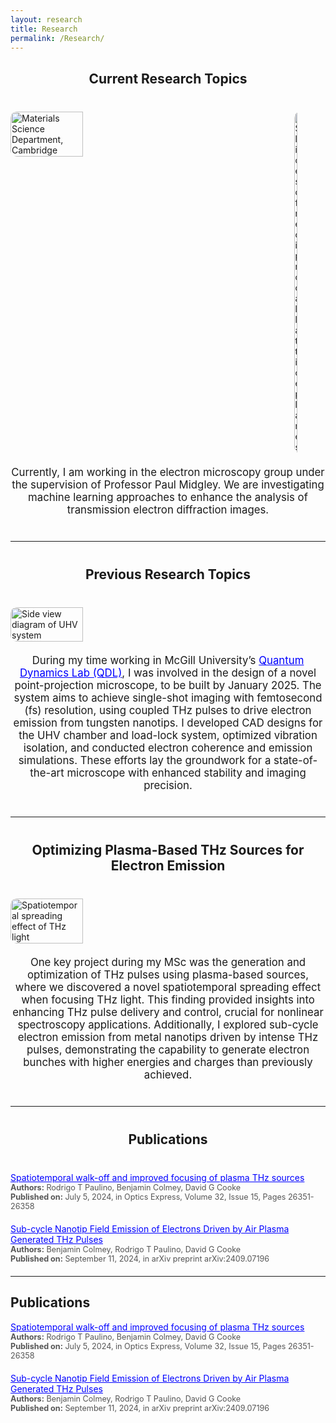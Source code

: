```yaml
---
layout: research
title: Research
permalink: /Research/
---
```


<div style="text-align: center; margin-bottom: 40px;">
<h2>Current Research Topics</h2>
</div>

<!-- Section: Current Research Topics -->
<div style="display: flex; justify-content: space-between; gap: 20px; margin-bottom: 20px;">
  <img src="{{ site.url }}{{ site.baseurl }}/images/panorama1.jpg" alt="Materials Science Department, Cambridge" style="width: 48%; height: auto; border-radius: 10px;">
  <img src="{{ site.url }}{{ site.baseurl }}/images/MS.jpg" alt="Slices of reciprocal lattice planes" style="width: 10%; height: auto; border-radius: 10px;">
</div>
<div style="text-align: center; margin-top: 20px;">
  <p style="font-size: 1.2em;">
    Currently, I am working in the electron microscopy group under the supervision of Professor Paul Midgley. 
    We are investigating machine learning approaches to enhance the analysis of transmission electron diffraction images.
  </p>
</div>

<hr style="margin: 40px 0;">

<div style="text-align: center; margin-bottom: 40px;">
  <h2>Previous Research Topics</h2>
</div>

<!-- Section: Design of a Novel Ultrafast Electron Microscope -->
<div style="display: flex; justify-content: space-between; gap: 20px; margin-bottom: 20px;">
  <img src="{{ site.url }}{{ site.baseurl }}/images/uhv-system.jpg" alt="Side view diagram of UHV system" style="width: 48%; height: auto; border-radius: 10px;">
</div>
<div style="text-align: center; margin-top: 20px;">
  <p style="font-size: 1.2em;">
    During my time working in McGill University’s 
    <a href="https://quantumdynamics.lab.mcgill.ca/" target="_blank" style="color: blue; text-decoration: underline;">Quantum Dynamics Lab (QDL)</a>, I was involved in the design of a novel point-projection microscope, to be built by January 2025. 
    The system aims to achieve single-shot imaging with femtosecond (fs) resolution, using coupled THz pulses to drive electron emission from tungsten nanotips. 
    I developed CAD designs for the UHV chamber and load-lock system, optimized vibration isolation, and conducted electron coherence and emission simulations. 
    These efforts lay the groundwork for a state-of-the-art microscope with enhanced stability and imaging precision.
  </p>
</div>

<hr style="margin: 40px 0;">

<!-- Section: Optimizing Plasma-Based THz Sources -->
<div style="text-align: center; margin-bottom: 40px;">
  <h2>Optimizing Plasma-Based THz Sources for Electron Emission</h2>
</div>
<div style="display: flex; justify-content: space-between; gap: 20px; margin-bottom: 20px;">
  <img src="{{ site.url }}{{ site.baseurl }}/images/thz-light.jpg" alt="Spatiotemporal spreading effect of THz light" style="width: 48%; height: auto; border-radius: 10px;">
</div>
<div style="text-align: center; margin-top: 20px;">
  <p style="font-size: 1.2em;">
    One key project during my MSc was the generation and optimization of THz pulses using plasma-based sources, where we discovered a novel spatiotemporal spreading effect when focusing THz light. 
    This finding provided insights into enhancing THz pulse delivery and control, crucial for nonlinear spectroscopy applications. 
    Additionally, I explored sub-cycle electron emission from metal nanotips driven by intense THz pulses, demonstrating the capability to generate electron bunches with higher energies and charges than previously achieved.
  </p>
</div>

<hr style="margin: 40px 0;">

<!-- Section: Publications -->
<div style="text-align: center; margin-bottom: 40px;">
  <h2>Publications</h2>
</div>
<ul style="list-style: none; padding-left: 0;">
  <li style="margin-bottom: 20px;">
    <a href="https://scholar.google.com/citations?view_op=view_citation&hl=en&user=QIHBMhsAAAAJ&citation_for_view=QIHBMhsAAAAJ:u5HHmVD_uO8C" target="_blank" style="color: blue; text-decoration: underline;">
      Spatiotemporal walk-off and improved focusing of plasma THz sources
    </a>
    <div style="font-size: 0.9em; color: #555;">
      <span style="font-weight: bold;">Authors:</span> Rodrigo T Paulino, Benjamin Colmey, David G Cooke<br>
      <span style="font-weight: bold;">Published on:</span> July 5, 2024, in Optics Express, Volume 32, Issue 15, Pages 26351-26358
    </div>
  </li>
  <li style="margin-bottom: 20px;">
    <a href="https://scholar.google.com/citations?view_op=view_citation&hl=en&user=QIHBMhsAAAAJ&citation_for_view=QIHBMhsAAAAJ:u-x6o8ySG0sC" target="_blank" style="color: blue; text-decoration: underline;">
      Sub-cycle Nanotip Field Emission of Electrons Driven by Air Plasma Generated THz Pulses
    </a>
    <div style="font-size: 0.9em; color: #555;">
      <span style="font-weight: bold;">Authors:</span> Benjamin Colmey, Rodrigo T Paulino, David G Cooke<br>
      <span style="font-weight: bold;">Published on:</span> September 11, 2024, in arXiv preprint arXiv:2409.07196
    </div>
  </li>
</ul>


<hr />

<h2>Publications</h2>
<ul style="list-style: none; padding-left: 0;">
  <li style="margin-bottom: 20px;">
    <a href="https://scholar.google.com/citations?view_op=view_citation&hl=en&user=QIHBMhsAAAAJ&citation_for_view=QIHBMhsAAAAJ:u5HHmVD_uO8C" target="_blank" style="color: blue; text-decoration: underline;">
      Spatiotemporal walk-off and improved focusing of plasma THz sources
    </a>
    <div style="font-size: 0.9em; color: #555;">
      <span style="font-weight: bold;">Authors:</span> Rodrigo T Paulino, Benjamin Colmey, David G Cooke<br>
      <span style="font-weight: bold;">Published on:</span> July 5, 2024, in Optics Express, Volume 32, Issue 15, Pages 26351-26358
    </div>
  </li>
  <li style="margin-bottom: 20px;">
    <a href="https://scholar.google.com/citations?view_op=view_citation&hl=en&user=QIHBMhsAAAAJ&citation_for_view=QIHBMhsAAAAJ:u-x6o8ySG0sC" target="_blank" style="color: blue; text-decoration: underline;">
      Sub-cycle Nanotip Field Emission of Electrons Driven by Air Plasma Generated THz Pulses
    </a>
    <div style="font-size: 0.9em; color: #555;">
      <span style="font-weight: bold;">Authors:</span> Benjamin Colmey, Rodrigo T Paulino, David G Cooke<br>
      <span style="font-weight: bold;">Published on:</span> September 11, 2024, in arXiv preprint arXiv:2409.07196
    </div>
     </li>
</ul>
